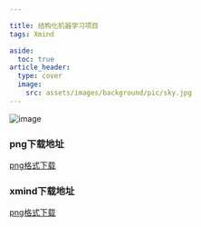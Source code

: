 ```yaml
---

title: 结构化机器学习项目
tags: Xmind

aside:
  toc: true
article_header:
  type: cover
  image:
    src: assets/images/background/pic/sky.jpg
---
```


![image](https://socofels.github.io/assets/xmind/xmind_outputs/deep_learning/结构化机器学习项目.png)
<!--more-->
### png下载地址
<a class="button button--success button--rounded button--lg" href="https://socofels.github.io/assets/xmind/xmind_outputs/deep_learning/结构化机器学习项目.png"><i class="fas fa-download"></i> png格式下载</a>
### xmind下载地址
<a class="button button--success button--rounded button--lg" href="https://socofels.github.io/assets/xmind/xmind_files/DeepLearning/结构化机器学习项目.xmind"><i class="fas fa-download"></i> png格式下载</a>



